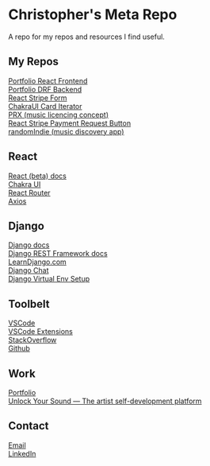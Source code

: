 # Christopher's Meta Repo

A repo for my repos and resources I find useful.

## My Repos

[Portfolio React Frontend](https://github.com/carvalhochris/christopher) \
[Portfolio DRF Backend](https://github.com/carvalhochris/portfolio-DRF) \
[React Stripe Form](https://github.com/carvalhochris/react-stripe-form-example) \
[ChakraUI Card Iterator](https://github.com/carvalhochris/chakra-card-iterator) \
[PRX (music licencing concept)](https://github.com/carvalhochris/prx-api) \
[React Stripe Payment Request Button](https://github.com/carvalhochris/react-payment-request) \
[randomIndie (music discovery app)](https://github.com/carvalhochris/random-indie)

## React

[React (beta) docs](https://beta.reactjs.org/) \
[Chakra UI](https://chakra-ui.com/) \
[React Router](https://reactrouter.com/) \
[Axios](https://www.npmjs.com/package/axios)

## Django

[Django docs](https://docs.djangoproject.com/en/4.1/) \
[Django REST Framework docs](https://www.django-rest-framework.org/) \
[LearnDjango.com](https://learndjango.com/) \
[Django Chat](https://djangochat.com/) \
[Django Virtual Env Setup](https://www.javatpoint.com/django-virtual-environment-setup#:~:text=The%20virtual%20environment%20is%20an,create%20an%20isolated%20Python%20environment.)

<!-- ### Django Chat
### Log Rocket
### Javascript Jabber -->


## Toolbelt

[VSCode](https://code.visualstudio.com/) \
[VSCode Extensions](https://code.visualstudio.com/docs/editor/extension-gallery) \
[StackOverflow](https://stackoverflow.com/) \
[Github](https://github.com/)

## Work

[Portfolio](https://www.christophercarvalho.com/) \
[Unlock Your Sound — The artist self-development platform](https://unlockyoursound.com/)

<!-- ## Music -->

## Contact

[Email](mailto:chris@unlockyoursound.com) \
[LinkedIn](https://www.linkedin.com/in/christopher-carvalho-music/)